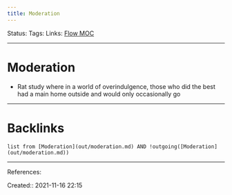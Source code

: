 ```yaml
---
title: Moderation
---
```

Status: 
Tags: 
Links: [Flow MOC](out/flow-moc.md)
___
# Moderation
- Rat study where in a world of overindulgence, those who did the best had a main home outside and would only occasionally go
___
# Backlinks
```dataview
list from [Moderation](out/moderation.md) AND !outgoing([Moderation](out/moderation.md))
```
___
References:

Created:: 2021-11-16 22:15